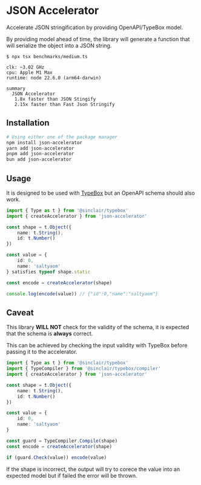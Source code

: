 # JSON Accelerator

Accelerate JSON stringification by providing OpenAPI/TypeBox model.

By providing model ahead of time, the library will generate a function that will serialize the object into a JSON string.

```
$ npx tsx benchmarks/medium.ts

clk: ~3.02 GHz
cpu: Apple M1 Max
runtime: node 22.6.0 (arm64-darwin)

summary
  JSON Accelerator
   1.8x faster than JSON Stingify
   2.15x faster than Fast Json Stringify
```

## Installation

```bash
# Using either one of the package manager
npm install json-accelerator
yarn add json-accelerator
pnpm add json-accelerator
bun add json-accelerator
```

## Usage

It is designed to be used with [TypeBox](https://github.com/sinclairzx81/typebox) but an OpenAPI schema should also work.

```typescript
import { Type as t } from '@sinclair/typebox'
import { createAccelerator } from 'json-accelerator'

const shape = t.Object({
	name: t.String(),
	id: t.Number()
})

const value = {
	id: 0,
	name: 'saltyaom'
} satisfies typeof shape.static

const encode = createAccelerator(shape)

console.log(encode(value)) // {"id":0,"name":"saltyaom"}
```

## Caveat

This library **WILL NOT** check for the validity of the schema, it is expected that the schema is **always** correct.

This can be achieved by checking the input validity with TypeBox before passing it to the accelerator.

```typescript
import { Type as t } from '@sinclair/typebox'
import { TypeCompiler } from '@sinclair/typebox/compiler'
import { createAccelerator } from 'json-accelerator'

const shape = t.Object({
	name: t.String(),
	id: t.Number()
})

const value = {
	id: 0,
	name: 'saltyaom'
}

const guard = TypeCompiler.Compile(shape)
const encode = createAccelerator(shape)

if (guard.Check(value)) encode(value)
```

If the shape is incorrect, the output will try to corece the value into an expected model but if failed the error will be thrown.
